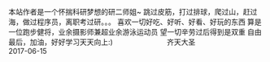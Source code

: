 本站作者是一个怀揣科研梦想的研二师姐~
跳过皮筋，打过排球，爬过山，赶过海，做过程序员，离职考过研。。。
喜欢一切好吃、好听、好看、好玩的东西
算是一位跑步健将，业余摄影师兼超业余游泳运动员
望一切辛劳过后得到是双重 自由
最后，加油，好好学习天天向上:)
                           齐天大圣
                           2017-06-15
